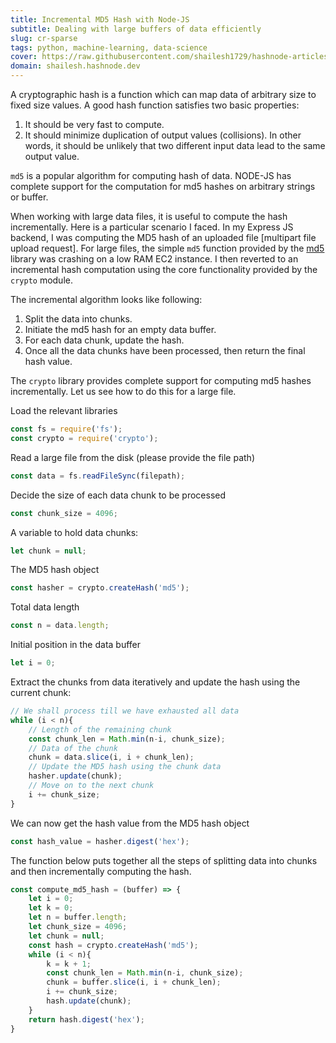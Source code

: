 ```yaml
---
title: Incremental MD5 Hash with Node-JS
subtitle: Dealing with large buffers of data efficiently 
slug: cr-sparse
tags: python, machine-learning, data-science
cover: https://raw.githubusercontent.com/shailesh1729/hashnode-articles/main/2022/07/images/md5-hash.png
domain: shailesh.hashnode.dev
---
```


A cryptographic hash is a function which can map data of arbitrary size
to fixed size values. 
A good hash function satisfies two basic properties:

1. It should be very fast to compute. 
1. It should minimize duplication of output values (collisions).
   In other words, it should be unlikely that two different
   input data lead to the same output value.

`md5` is a popular algorithm for computing hash of data.
NODE-JS has complete support for the computation for md5 hashes
on arbitrary strings or buffer. 

When working with large data files, it is useful
to compute the hash incrementally.
Here is a particular scenario I faced.
In my Express JS backend, I was computing the MD5
hash of an uploaded file [multipart file upload request].
For large files, the simple `md5` function provided
by the [md5](https://github.com/pvorb/node-md5)
library was crashing on a low RAM EC2 instance.
I then reverted to an incremental hash computation
using the core functionality provided by the
`crypto` module.

The incremental algorithm looks like following:

1. Split the data into chunks.
1. Initiate the md5 hash for an empty data buffer.
1. For each data chunk, update the hash.
1. Once all the data chunks have been processed, then return the final hash value.


The `crypto` library provides complete support for computing md5 hashes
incrementally. Let us see how to do this for a large file.


Load the relevant libraries
```javascript
const fs = require('fs');
const crypto = require('crypto');
```

Read a large file from the disk (please provide the file path)
```javascript
const data = fs.readFileSync(filepath);
```

Decide the size of each data chunk to be processed

```javascript
const chunk_size = 4096;
```

A variable to hold data chunks:
```javascript
let chunk = null;
```

The MD5 hash object
```javascript
const hasher = crypto.createHash('md5');
```

Total data length
```javascript
const n = data.length;
```

Initial position in the data buffer
```javascript
let i = 0; 
```

Extract the chunks from data iteratively
and update the hash using the current chunk:
```javascript
// We shall process till we have exhausted all data
while (i < n){
    // Length of the remaining chunk
    const chunk_len = Math.min(n-i, chunk_size);
    // Data of the chunk
    chunk = data.slice(i, i + chunk_len);
    // Update the MD5 hash using the chunk data
    hasher.update(chunk);
    // Move on to the next chunk
    i += chunk_size;
}
```

We can now get the hash value from the MD5 hash object

```javascript
const hash_value = hasher.digest('hex');
```


The function below puts together all the
steps of splitting data into chunks and
then incrementally computing the hash.


```javascript
const compute_md5_hash = (buffer) => {
    let i = 0;
    let k = 0;
    let n = buffer.length;
    let chunk_size = 4096;
    let chunk = null;
    const hash = crypto.createHash('md5');
    while (i < n){
        k = k + 1;
        const chunk_len = Math.min(n-i, chunk_size);
        chunk = buffer.slice(i, i + chunk_len);
        i += chunk_size;
        hash.update(chunk);
    }
    return hash.digest('hex');
}
```
